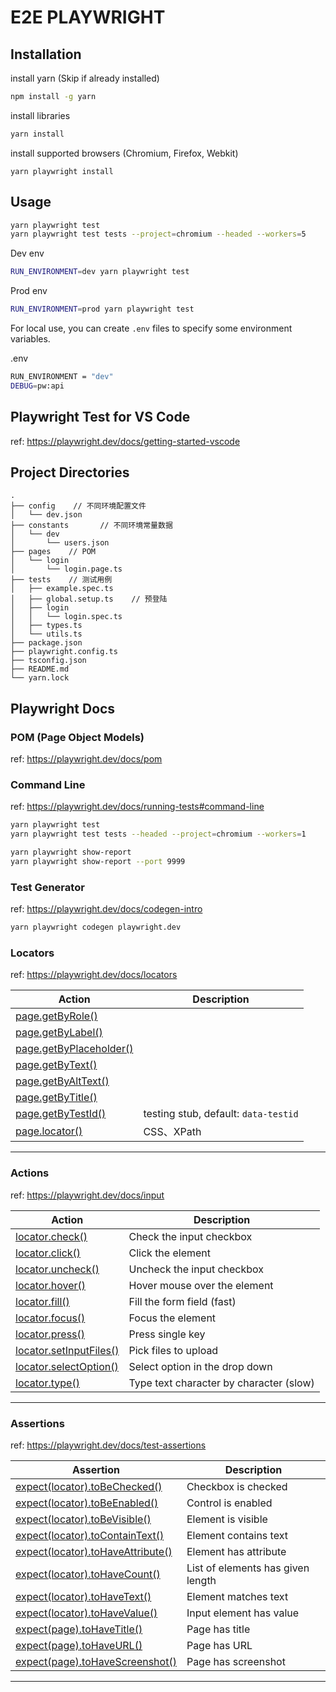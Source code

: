 # E2E PLAYWRIGHT

## Installation

install yarn (Skip if already installed)

```bash
npm install -g yarn
```

install libraries

```bash
yarn install
```

install supported browsers (Chromium, Firefox, Webkit)

```
yarn playwright install
```

## Usage

```bash
yarn playwright test
yarn playwright test tests --project=chromium --headed --workers=5
```

Dev env

```bash
RUN_ENVIRONMENT=dev yarn playwright test
```

Prod env

```bash
RUN_ENVIRONMENT=prod yarn playwright test
```

For local use, you can create `.env` files to specify some environment variables.

.env

```bash
RUN_ENVIRONMENT = "dev"
DEBUG=pw:api
```

## Playwright Test for VS Code

ref: https://playwright.dev/docs/getting-started-vscode

## Project Directories

```text
.
├── config    // 不同环境配置文件
│   └── dev.json
├── constants       // 不同环境常量数据
│   └── dev
│       └── users.json
├── pages    // POM
│   └── login
│       └── login.page.ts
├── tests    // 测试用例
│   ├── example.spec.ts
│   ├── global.setup.ts    // 预登陆
│   ├── login
│   │   └── login.spec.ts
│   ├── types.ts
│   └── utils.ts
├── package.json
├── playwright.config.ts
├── tsconfig.json
├── README.md
└── yarn.lock
```

## Playwright Docs

### POM (Page Object Models)

ref: https://playwright.dev/docs/pom

### Command Line

ref: https://playwright.dev/docs/running-tests#command-line

```bash
yarn playwright test
yarn playwright test tests --headed --project=chromium --workers=1
```

```bash
yarn playwright show-report
yarn playwright show-report --port 9999
```

### Test Generator

ref: https://playwright.dev/docs/codegen-intro

```bash
yarn playwright codegen playwright.dev
```

### Locators

ref: https://playwright.dev/docs/locators

| Action                                                                                        | Description                          |
| --------------------------------------------------------------------------------------------- | ------------------------------------ |
| [page.getByRole()](https://playwright.dev/docs/api/class-page#page-get-by-role)               |                                      |
| [page.getByLabel()](https://playwright.dev/docs/api/class-page#page-get-by-label)             |                                      |
| [page.getByPlaceholder()](https://playwright.dev/docs/api/class-page#page-get-by-placeholder) |                                      |
| [page.getByText()](https://playwright.dev/docs/api/class-page#page-get-by-text)               |                                      |
| [page.getByAltText()](https://playwright.dev/docs/api/class-page#page-get-by-alt-text)        |                                      |
| [page.getByTitle()](https://playwright.dev/docs/api/class-page#page-get-by-title)             |                                      |
| [page.getByTestId()](https://playwright.dev/docs/api/class-page#page-get-by-test-id)          | testing stub, default: `data-testid` |
| [page.locator()](https://playwright.dev/docs/api/class-page#page-locator)                     | CSS、XPath                           |

---

### Actions

ref: https://playwright.dev/docs/input

| Action                                                                                           | Description                             |
| ------------------------------------------------------------------------------------------------ | --------------------------------------- |
| [locator.check()](https://playwright.dev/docs/api/class-locator#locator-check)                   | Check the input checkbox                |
| [locator.click()](https://playwright.dev/docs/api/class-locator#locator-click)                   | Click the element                       |
| [locator.uncheck()](https://playwright.dev/docs/api/class-locator#locator-uncheck)               | Uncheck the input checkbox              |
| [locator.hover()](https://playwright.dev/docs/api/class-locator#locator-hover)                   | Hover mouse over the element            |
| [locator.fill()](https://playwright.dev/docs/api/class-locator#locator-fill)                     | Fill the form field (fast)              |
| [locator.focus()](https://playwright.dev/docs/api/class-locator#locator-focus)                   | Focus the element                       |
| [locator.press()](https://playwright.dev/docs/api/class-locator#locator-press)                   | Press single key                        |
| [locator.setInputFiles()](https://playwright.dev/docs/api/class-locator#locator-set-input-files) | Pick files to upload                    |
| [locator.selectOption()](https://playwright.dev/docs/api/class-locator#locator-select-option)    | Select option in the drop down          |
| [locator.type()](https://playwright.dev/docs/api/class-locator#locator-type)                     | Type text character by character (slow) |

---

### Assertions

ref: https://playwright.dev/docs/test-assertions

| Assertion                                                                                                                         | Description                       |
| --------------------------------------------------------------------------------------------------------------------------------- | --------------------------------- |
| [expect(locator).toBeChecked()](https://playwright.dev/docs/api/class-locatorassertions#locator-assertions-to-be-checked)         | Checkbox is checked               |
| [expect(locator).toBeEnabled()](https://playwright.dev/docs/api/class-locatorassertions#locator-assertions-to-be-enabled)         | Control is enabled                |
| [expect(locator).toBeVisible()](https://playwright.dev/docs/api/class-locatorassertions#locator-assertions-to-be-visible)         | Element is visible                |
| [expect(locator).toContainText()](https://playwright.dev/docs/api/class-locatorassertions#locator-assertions-to-contain-text)     | Element contains text             |
| [expect(locator).toHaveAttribute()](https://playwright.dev/docs/api/class-locatorassertions#locator-assertions-to-have-attribute) | Element has attribute             |
| [expect(locator).toHaveCount()](https://playwright.dev/docs/api/class-locatorassertions#locator-assertions-to-have-count)         | List of elements has given length |
| [expect(locator).toHaveText()](https://playwright.dev/docs/api/class-locatorassertions#locator-assertions-to-have-text)           | Element matches text              |
| [expect(locator).toHaveValue()](https://playwright.dev/docs/api/class-locatorassertions#locator-assertions-to-have-value)         | Input element has value           |
| [expect(page).toHaveTitle()](https://playwright.dev/docs/api/class-pageassertions#page-assertions-to-have-title)                  | Page has title                    |
| [expect(page).toHaveURL()](https://playwright.dev/docs/api/class-pageassertions#page-assertions-to-have-url)                      | Page has URL                      |
| [expect(page).toHaveScreenshot()](https://playwright.dev/docs/api/class-pageassertions#page-assertions-to-have-screenshot-1)      | Page has screenshot               |

---
